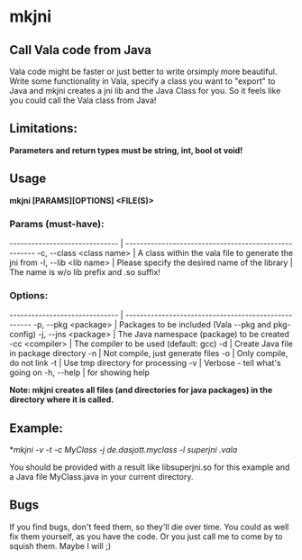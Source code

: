 # mkjni

## Call Vala code from Java

Vala code might be faster or just better to write orsimply more beautiful.
Write some functionality in Vala, specify a class you want to "export" to Java and mkjni creates a jni lib and the Java Class for you.
So it feels like you could call the Vala class from Java!

## Limitations:
**Parameters and return types must be string, int, bool ot void!**

## Usage
  **mkjni [PARAMS][OPTIONS] &lt;FILE(S)&gt;**

### Params (must-have):

------------------------------ | -----------------------------------------------------
-c, --class &lt;class name&gt; | A class within the vala file to generate the jni from
-l, --lib &lt;lib name&gt;     | Please specify the desired name of the library
                               | The name is w/o lib prefix and .so suffix!

### Options:
------------------------------ | ----------------------------------------------------
-p, --pkg &lt;package&gt;      | Packages to be included (Vala --pkg and pkg-config)
-j, --jns &lt;package&gt;      | The Java namespace (package) to be created
-cc &lt;compiler&gt;           | The compiler to be used (default: gcc)
-d                             | Create Java file in package directory
-n                             | Not compile, just generate files
-o                             | Only compile, do not link
-t                             | Use tmp directory for processing
-v                             | Verbose - tell what's going on
-h, --help                     | for showing help


**Note: mkjni creates all files (and directories for java packages) in the directory where it is called.**

## Example:

  **mkjni -v -t -c MyClass -j de.dasjott.myclass -l superjni *.vala**

You should be provided with a result like libsuperjni.so for this example and a Java file MyClass.java in your current directory.

## Bugs
If you find bugs, don't feed them, so they'll die over time.
You could as well fix them yourself, as you have the code.
Or you just call me to come by to squish them. Maybe I will ;)

